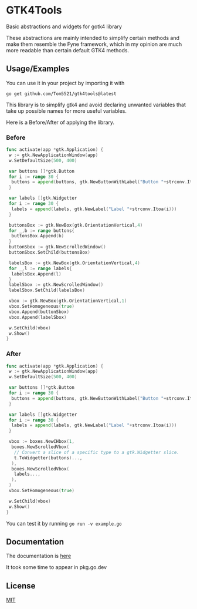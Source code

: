 # GTK4Tools

Basic abstractions and widgets for gotk4 library

These abstractions are mainly intended to simplify certain methods and make them
resemble the Fyne framework, which in my opinion are much more readable
than certain default GTK4 methods.

## Usage/Examples

You can use it in your project by importing it with

`go get github.com/Tom5521/gtk4tools@latest`

This library is to simplify gtk4 and avoid declaring unwanted variables that
take up possible names for more useful variables.

Here is a Before/After of applying the library.

### Before

```go
func activate(app *gtk.Application) {
 w := gtk.NewApplicationWindow(app)
 w.SetDefaultSize(500, 400)

 var buttons []*gtk.Button
 for i := range 30 {
  buttons = append(buttons, gtk.NewButtonWithLabel("Button "+strconv.Itoa(i)))
 }

 var labels []gtk.Widgetter
 for i := range 30 {
  labels = append(labels, gtk.NewLabel("Label "+strconv.Itoa(i)))
 }

 buttonsBox := gtk.NewBox(gtk.OrientationVertical,4)
 for _,b := range buttons{
  buttonsBox.Append(b)
 }
 buttonSbox := gtk.NewScrolledWindow()
 buttonSbox.SetChild(buttonsBox)

 labelsBox := gtk.NewBox(gtk.OrientationVertical,4)
 for _,l := range labels{
  labelsBox.Append(l)
 }
 labelSbox := gtk.NewScrolledWindow()
 labelSbox.SetChild(labelsBox)

 vbox := gtk.NewBox(gtk.OrientationVertical,1)
 vbox.SetHomogeneous(true)
 vbox.Append(buttonSbox)
 vbox.Append(labelSbox)

 w.SetChild(vbox)
 w.Show()
}
```

### After

```go
func activate(app *gtk.Application) {
 w := gtk.NewApplicationWindow(app)
 w.SetDefaultSize(500, 400)

 var buttons []*gtk.Button
 for i := range 30 {
  buttons = append(buttons, gtk.NewButtonWithLabel("Button "+strconv.Itoa(i)))
 }

 var labels []gtk.Widgetter
 for i := range 30 {
  labels = append(labels, gtk.NewLabel("Label "+strconv.Itoa(i)))
 }

 vbox := boxes.NewCHbox(1,
  boxes.NewScrolledVbox(
   // Convert a slice of a specific type to a gtk.Widgetter slice.
   t.ToWidgetter(buttons)...,
  ),
  boxes.NewScrolledVbox(
   labels...,
  ),
 )
 vbox.SetHomogeneous(true)

 w.SetChild(vbox)
 w.Show()
}
```

You can test it by running `go run -v example.go`

## Documentation

The documentation is [here](https://pkg.go.dev/github.com/Tom5521/gtk4tools)

It took some time to appear in pkg.go.dev

## License

[MIT](https://choosealicense.com/licenses/mit/)
